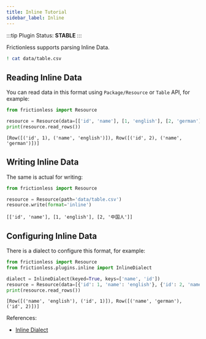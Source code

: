 ```yaml
---
title: Inline Tutorial
sidebar_label: Inline
---
```


:::tip Plugin
Status: **STABLE**
:::

Frictionless supports parsing Inline Data.

```bash
! cat data/table.csv
```


## Reading Inline Data

You can read data in this format using `Package/Resource` or `Table` API, for example:


```python
from frictionless import Resource

resource = Resource(data=[['id', 'name'], [1, 'english'], [2, 'german']])
print(resource.read_rows())
```

    [Row([('id', 1), ('name', 'english')]), Row([('id', 2), ('name', 'german')])]


## Writing Inline Data

The same is actual for writing:


```python
from frictionless import Resource

resource = Resource(path='data/table.csv')
resource.write(format='inline')
```




    [['id', 'name'], [1, 'english'], [2, '中国人']]



## Configuring Inline Data

There is a dialect to configure this format, for example:


```python
from frictionless import Resource
from frictionless.plugins.inline import InlineDialect

dialect = InlineDialect(keyed=True, keys=['name', 'id'])
resource = Resource(data=[{'id': 1, 'name': 'english'}, {'id': 2, 'name': 'german'}], dialect=dialect)
print(resource.read_rows())
```

    [Row([('name', 'english'), ('id', 1)]), Row([('name', 'german'), ('id', 2)])]


References:
- [Inline Dialect](https://frictionlessdata.io/tooling/python/formats-reference/#inline)
